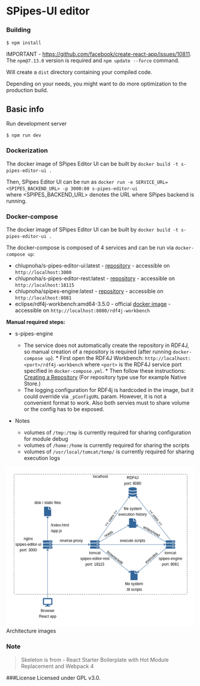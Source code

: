 # SPipes-UI editor

### Building

```
$ npm install
```

IMPORTANT - https://github.com/facebook/create-react-app/issues/10811.
The `npm@7.13.0` version is required and `npm update --force` command.

Will create a `dist` directory containing your compiled code.

Depending on your needs, you might want to do more optimization to the production build.

## Basic info

Run development server

```
$ npm run dev
```

### Dockerization
The docker image of SPipes Editor UI can be built by `docker build -t s-pipes-editor-ui .`

Then, SPipes Editor UI can be run as `docker run -e SERVICE_URL=<SPIPES_BACKEND_URL> -p 3000:80 s-pipes-editor-ui`   
where <SPIPES_BACKEND_URL> denotes the URL where SPipes backend is running.

### Docker-compose
The docker image of SPipes Editor UI can be built by `docker build -t s-pipes-editor-ui .`

The docker-compose is composed of 4 services and can be run via `docker-compose up`:
* chlupnoha/s-pipes-editor-ui:latest - [repository](https://hub.docker.com/repository/docker/chlupnoha/s-pipes-editor-ui) - accessible on `http://localhost:3000`
* chlupnoha/s-pipes-editor-rest:latest - [repository](https://hub.docker.com/repository/docker/chlupnoha/s-pipes-editor-rest) - accessible on `http://localhost:18115`
* chlupnoha/spipes-engine:latest - [repository](https://hub.docker.com/repository/docker/chlupnoha/spipes-engine) - accessible on `http://localhost:8081`
* eclipse/rdf4j-workbench:amd64-3.5.0 - official [docker image](https://hub.docker.com/r/eclipse/rdf4j-workbench) - accessible on `http://localhost:8080/rdf4j-workbench`

**Manual required steps:** 
* s-pipes-engine
    * The service does not automatically create the repository in RDF4J, so manual creation of a repository is required (after running `docker-compose up`).
          * First open the RDF4J Workbench: `http://localhost:<port>/rdf4j-workbench` where `<port>` is the RDF4J service port specified in `docker-compose.yml`.
          * Then follow these instructions: [Creating a Repository](https://rdf4j.org/documentation/tools/server-workbench/#:~:text=for%20the%20repository.-,Creating%20a%20Repository,-Click%20on%20%E2%80%9CNew) (For repository type use for example Native Store.)
    * The logging configuration for RDF4j is hardcoded in the image, but it could override via `_pConfigURL` param. However, it is not a convenient format to work. Also both servies must to share volume or the config has to be exposed.

* Notes
  * volumes of `/tmp:/tmp` is currently required for sharing configuration for module debug
  * volumes of `/home:/home` is currently required for sharing the scripts
  * volumes of `/usr/local/tomcat/temp/` is currently required for sharing execution logs

![GitHub Logo](public/architecture.png)
Architecture images

### Note
> Skeleton is from - React Starter Boilerplate with Hot Module Replacement and Webpack 4

###License
Licensed under GPL v3.0.
